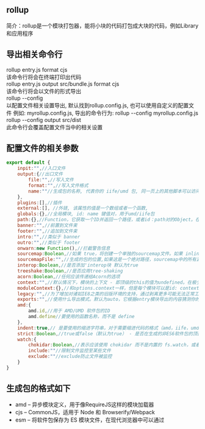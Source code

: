 ## rollup
简介：rollup是一个模块打包器，能将小块的代码打包成大块的代码，例如Library和应用程序

## 导出相关命令行
rollup entry.js format cjs<br/>
该命令行将会在终端打印出代码<br/>
rollup entry.js output src/bundle.js format cjs<br/>
该命令行将会以文件的形式导出<br/>
rollup --config<br/>
以配置文件相关设置导出, 默认找到rollup.config.js, 也可以使用自定义的配置文件 例如: myrollup.config.js, 导出的命令行为: rollup --config myrollup.config.js<br/>
rollup --config output src/dist<br/>
此命令行会覆盖配置文件当中的相关设置
## 配置文件的相关参数
```js
export default {
    inpit:"",//入口文件
    output:{//出口文件
        file:"",//写入文件
        format:"",//写入文件格式
        name:""//生成包的名称, 代表你的 iife/umd 包, 同一页上的其他脚本可以访问它
    },
    plugins:[],//插件
    external:[], //外链, 该属性的值是一个数组或者一个函数, 
    globals:{},//全局模块, id: name 键值对，用于umd/iife包
    path:{},//Function，它获取一个ID并返回一个路径，或者id：path对的Object。在提供的位置，这些路径将被用于生成的包而不是模块ID
    banner:"",//前置到文件束
    footer:"",//追加到文件束
    intro:"",//类似于 banner
    outro:"",//类似于 footer
    onwarn:new Function(),//拦截警告信息
    sourcemap:Boolean,//如果 true，将创建一个单独的sourcemap文件。如果 inline，sourcemap将作为数据URI附加到生成的output文件中
    sourcemapFile:"",//生成的包的位置,如果这是一个绝对路径，sourcemap中的所有源代码路径都将相对于它。 map.file属性是sourcemapFile的基本名称(basename)，因为sourcemap的位置被假定为与bundle相邻
    interop:Boolean,//是否添加'interop块 默认为true
    treeshake:Boolean,//是否应用tree-shaking
    acorn:Boolean,//任何应该传递给Acorn的选项
    context:"",//默认情况下，模块的上下文 - 即顶级的this的值为undefined。在极少数情况下，您可能需要将其更改为其他内容，如 'window'
    moduleContext:{},//和options.context一样，但是每个模块可以是id: context对的对象，也可以是id => context函数
    legacy:"",//为了增加对诸如IE8之类的旧版环境的支持，通过剥离更多可能无法正常工作的现代化的代码，其代价是偏离ES6模块环境所需的精确规范
    exports:"",//使用什么导出模式。默认为auto，它根据entry模块导出的内容猜测你的意图
    amd:{
        amd.id,//用于 AMD/UMD 软件包的ID
        amd.define//要使用的函数名称，而不是 define
    },
    indent:true,// 是要使用的缩进字符串，对于需要缩进代码的格式（amd，iife，umd）
    strict:Boolean,//true或false（默认为true） - 是否在生成的非ES6软件包的顶部包含'use strict'pragma
    watch:{
        chokidar:Boolean,//表示应该使用 chokidar 而不是内置的 fs.watch，或者是一个传递给 chokidar 的选项对象
        include:""//限制文件监控至某些文件
        exclude:""//exclude防止文件被监控
    }
}
```
## 生成包的格式如下
* amd – 异步模块定义，用于像RequireJS这样的模块加载器
* cjs – CommonJS，适用于 Node 和 Browserify/Webpack
* esm – 将软件包保存为 ES 模块文件，在现代浏览器中可以通过 <script type=module> 标签引入
* iife – 一个自动执行的功能，适合作为<script>标签。（如果要为应用程序创建一个捆绑包，您可能想要使用它，因为它会使文件大小变小。）
* umd – 通用模块定义，以amd，cjs 和 iife 为一体
* system - SystemJS 加载器格式